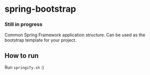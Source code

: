 spring-bootstrap
================
### Still in progress

Common Spring Framework application structure. Can be used as the bootstrap template for your project.

How to run
----------
Run `springify.sh` :)

